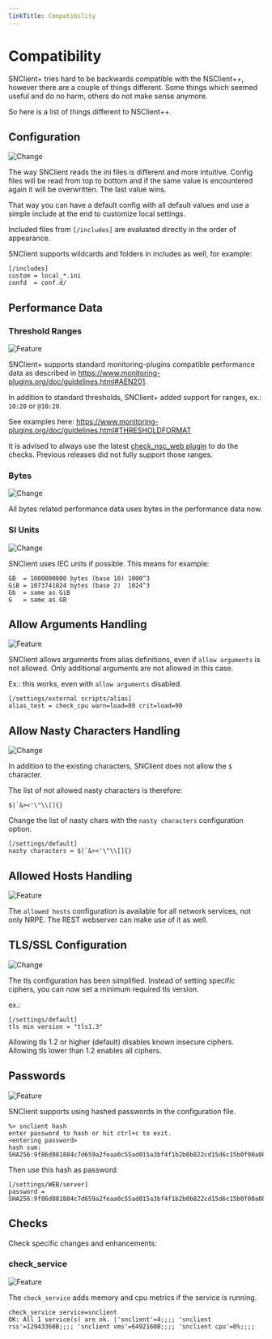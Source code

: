 ```yaml
---
linkTitle: Compatibility
---
```


# Compatibility

SNClient+ tries hard to be backwards compatible with the NSClient++, however there are a couple of things different. Some things which seemed useful and do no harm, others do not make sense anymore.

So here is a list of things different to NSClient++.

## Configuration
![Change](../icons/changed.png "this is different in SNClient+")

The way SNClient reads the ini files is different and more intuitive. Config files
will be read from top to bottom and if the same value is encountered again it
will be overwritten. The last value wins.

That way you can have a default config with all default values and use a simple
include at the end to customize local settings.

Included files from `[/includes]` are evaluated directly in the order of appearance.

SNClient supports wildcards and folders in includes as well, for example:

	[/includes]
	custom = local_*.ini
	confd  = conf.d/

## Performance Data
### Threshold Ranges
![Feature](../icons/feature.png "this is a new thing in SNClient+")

SNClient+ supports standard monitoring-plugins compatible performance data as
described in https://www.monitoring-plugins.org/doc/guidelines.html#AEN201.

In addition to standard thresholds, SNClient+ added support for ranges, ex.: `10:20` or `@10:20`.

See examples here:
https://www.monitoring-plugins.org/doc/guidelines.html#THRESHOLDFORMAT

It is advised to always use the latest [check_nsc_web plugin](https://github.com/ConSol-Monitoring/check_nsc_web) to do the checks. Previous releases did not fully support those ranges.


### Bytes
![Change](../icons/changed.png "this is different in SNClient+")

All bytes related performance data uses bytes in the performance data now.


### SI Units
![Change](../icons/changed.png "this is different in SNClient+")

SNClient uses IEC units if possible. This means for example:

	GB  = 1000000000 bytes (base 10) 1000^3
	GiB = 1073741824 bytes (base 2)  1024^3
	Gb  = same as GiB
	G   = same as GB


## Allow Arguments Handling
![Feature](../icons/feature.png "this is a new thing in SNClient+")

SNClient allows arguments from alias definitions, even if `allow arguments` is not allowed. Only additional arguments
are not allowed in this case.

Ex.: this works, even with `allow arguments` disabled.

	[/settings/external scripts/alias]
	alias_test = check_cpu warn=load=80 crit=load=90

## Allow Nasty Characters Handling
![Change](../icons/changed.png "this is different in SNClient+")

In addition to the existing characters, SNClient does not allow the `$` character.

The list of not allowed nasty characters is therefore:

	$|`&><'\"\\[]{}

Change the list of nasty chars with the `nasty characters` configuration option.

	[/settings/default]
	nasty characters = $|`&><'\"\\[]{}

## Allowed Hosts Handling
![Feature](../icons/feature.png "this is a new thing in SNClient+")

The `allowed hosts` configuration is available for all network services, not only NRPE. The REST webserver can make use
of it as well.

## TLS/SSL Configuration
![Change](../icons/changed.png "this is different in SNClient+")

The tls configuration has been simplified. Instead of setting specific ciphers, you can now set a
minimum required tls version.

ex.:

	[/settings/default]
	tls min version = "tls1.3"

Allowing tls 1.2 or higher (default) disables known insecure ciphers. Allowing
tls lower than 1.2 enables all ciphers.

## Passwords
![Feature](../icons/feature.png "this is a new thing in SNClient+")

SNClient supports using hashed passwords in the configuration file.

	%> snclient hash
	enter password to hash or hit ctrl+c to exit.
	<entering password>
	hash sum: SHA256:9f86d081884c7d659a2feaa0c55ad015a3bf4f1b2b0b822cd15d6c15b0f00a08

Then use this hash as password:

	[/settings/WEB/server]
	password = SHA256:9f86d081884c7d659a2feaa0c55ad015a3bf4f1b2b0b822cd15d6c15b0f00a08



## Checks

Check specific changes and enhancements:

### check_service
![Feature](../icons/feature.png "this is a new thing in SNClient+")

The `check_service` adds memory and cpu metrics if the service is running.

	check_service service=snclient
	OK: All 1 service(s) are ok. |'snclient'=4;;;; 'snclient rss'=12943360B;;;; 'snclient vms'=6492160B;;;; 'snclient cpu'=0%;;;;
